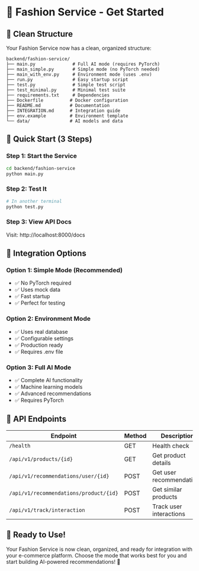 # 🚀 Fashion Service - Get Started

## **📁 Clean Structure**

Your Fashion Service now has a clean, organized structure:

```
backend/fashion-service/
├── main.py              # Full AI mode (requires PyTorch)
├── main_simple.py       # Simple mode (no PyTorch needed)
├── main_with_env.py     # Environment mode (uses .env)
├── run.py               # Easy startup script
├── test.py              # Simple test script
├── test_minimal.py      # Minimal test suite
├── requirements.txt     # Dependencies
├── Dockerfile          # Docker configuration
├── README.md           # Documentation
├── INTEGRATION.md      # Integration guide
├── env.example         # Environment template
└── data/               # AI models and data
```

## **🎯 Quick Start (3 Steps)**

### **Step 1: Start the Service**
```bash
cd backend/fashion-service
python main.py
```

### **Step 2: Test It**
```bash
# In another terminal
python test.py
```

### **Step 3: View API Docs**
Visit: http://localhost:8000/docs

## **🔧 Integration Options**

### **Option 1: Simple Mode (Recommended)**
- ✅ No PyTorch required
- ✅ Uses mock data
- ✅ Fast startup
- ✅ Perfect for testing

### **Option 2: Environment Mode**
- ✅ Uses real database
- ✅ Configurable settings
- ✅ Production ready
- ✅ Requires .env file

### **Option 3: Full AI Mode**
- ✅ Complete AI functionality
- ✅ Machine learning models
- ✅ Advanced recommendations
- ✅ Requires PyTorch

## **📱 API Endpoints**

| Endpoint | Method | Description |
|----------|--------|-------------|
| `/health` | GET | Health check |
| `/api/v1/products/{id}` | GET | Get product details |
| `/api/v1/recommendations/user/{id}` | POST | Get user recommendations |
| `/api/v1/recommendations/product/{id}` | POST | Get similar products |
| `/api/v1/track/interaction` | POST | Track user interactions |

## **🎉 Ready to Use!**

Your Fashion Service is now clean, organized, and ready for integration with your e-commerce platform. Choose the mode that works best for you and start building AI-powered recommendations! 🚀
